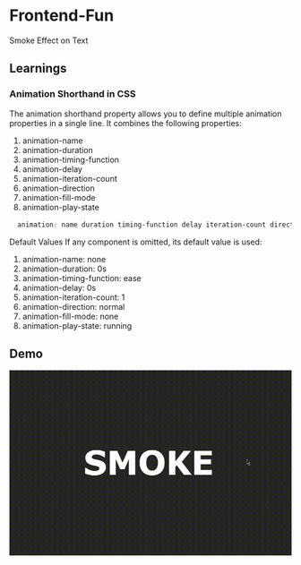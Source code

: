 # Frontend-Fun
Smoke Effect on Text

## Learnings
### Animation Shorthand in CSS
The animation shorthand property allows you to define multiple animation properties in a single line. It combines the following properties:

1. animation-name
2. animation-duration
3. animation-timing-function
4. animation-delay
5. animation-iteration-count
6. animation-direction
7. animation-fill-mode
8. animation-play-state


```css
  animation: name duration timing-function delay iteration-count direction fill-mode play-state;
```

Default Values
If any component is omitted, its default value is used:

1. animation-name: none
2. animation-duration: 0s
3. animation-timing-function: ease
4. animation-delay: 0s
5. animation-iteration-count: 1
6. animation-direction: normal
7. animation-fill-mode: none
8. animation-play-state: running

## Demo
![Video](https://github.com/PALASH-BAJPAI/Frontend-Fun/blob/main/text/1.Smoke%20Animation/smoke_effect.gif)
